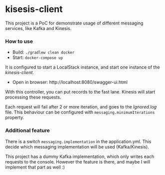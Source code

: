 # kisesis-client

This project is a PoC for demonstrate usage of different messaging services, like Kafka and Kinesis.

### How to use

- Build: `./gradlew clean docker`
- Start: `docker-compose up`

It is configured to start a LocalStack instance, and start one instance of the *kinesis-client*.

- Open in browser: http://localhost:8080/swagger-ui.html

With this controller, you can put records to the fast lane.
Kinesis will start processing these requests.

Each request will fail after 2 or more iteration, and goes to the *Ignored.log* file.
This behaviour can be configured with `messaging.minimumIterations` property.

### Additional feature

There is a switch `messaging.implementation` in the application.yml.
This decide which messaging implementation will be used (Kafka/Kinesis).

This project has a dummy Kafka implementation, which only writes each requests to the console.
However the feature is there, and maybe I will implement that part as well :)
